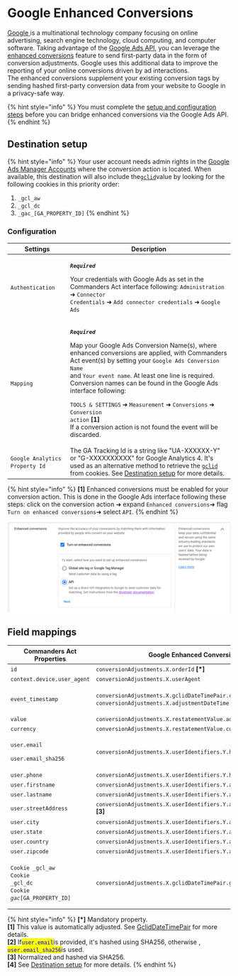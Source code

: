 # Google Enhanced Conversions

[Google ](https://about.google/)is a multinational technology company focusing on online advertising, search engine technology, cloud computing, and computer software. Taking advantage of the [Google Ads API](https://developers.google.com/google-ads/api/docs/start), you can leverage the [enhanced conversions](https://support.google.com/google-ads/answer/9888656) feature to send first-party data in the form of conversion adjustments. Google uses this additional data to improve the reporting of your online conversions driven by ad interactions.\
The enhanced conversions supplement your existing conversion tags by sending hashed first-party conversion data from your website to Google in a privacy-safe way.

{% hint style="info" %}
You must complete the [setup and configuration steps](https://support.google.com/google-ads/answer/11062876) before you can bridge enhanced conversions via the Google Ads API.
{% endhint %}

## Destination setup

{% hint style="info" %}
Your user account needs admin rights in the [Google Ads Manager Accounts](https://ads.google.com/intl/en/home/tools/manager-accounts/) where the conversion action is located. When available, this destination will also include the[`gclid`](https://support.google.com/google-ads/answer/9744275?hl=en)value by looking for the following cookies in this priority order:

1. `_gcl_aw`
2. `_gcl_dc`
3. `_gac_[GA_PROPERTY_ID]`
{% endhint %}

### Configuration

| Settings                       | Description                                                                                                                                                                                                                                                                                                                                                                                                                                                                                                                                                                                         |
| ------------------------------ | --------------------------------------------------------------------------------------------------------------------------------------------------------------------------------------------------------------------------------------------------------------------------------------------------------------------------------------------------------------------------------------------------------------------------------------------------------------------------------------------------------------------------------------------------------------------------------------------------- |
| `Authentication`               | <p><em><strong><code>Required</code></strong></em></p><p>Your credentials with Google Ads as set in the Commanders Act interface following: <code>Administration</code> ➜ <code>Connector Credentials</code> ➜ <code>Add connector credentials</code> ➜ <code>Google Ads</code></p>                                                                                                                                                                                                                                                                                                                 |
| `Mapping`                      | <p><em><strong><code>Required</code></strong></em></p><p>Map your Google Ads Conversion Name(s), where enhanced conversions are applied, with Commanders Act event(s) by setting your <code>Google Ads Conversion Name</code><br>and <code>Your event name</code>. At least one line is required. Conversion names can be found in the Google Ads interface following:</p><p><code>TOOLS &#x26; SETTINGS</code> ➜ <code>Measurement</code> ➜ <code>Conversions</code> ➜ <code>Conversion action</code> <strong>[1]</strong><br>If a conversion action is not found the event will be discarded.</p> |
| `Google Analytics Property Id` | The GA Tracking Id is a string like "UA-XXXXXX-Y" or "G-XXXXXXXXXX" for Google Analytics 4. It's used as an alternative method to retrieve the [`gclid`](https://support.google.com/google-ads/answer/9744275?hl=en) from cookies. See [Destination setup](google-enhanced-conversion.md#destination-setup) for more details.                                                                                                                                                                                                                                                                       |

{% hint style="info" %}
**\[1]** Enhanced conversions must be enabled for your conversion action. This is done in the Google Ads interface following these steps: click on the conversion action ➜ expand `Enhanced conversions`➜ flag `Turn on enhanced conversions`➜ select `API`.
{% endhint %}

![Flag "Turn on enhanced conversion" and select "API".](<../../../../.gitbook/assets/2 (1).png>)

## Field mappings

| Commanders Act Properties                                                                                      | Google Enhanced Conversions Properties                                                                                                                                                    |
| -------------------------------------------------------------------------------------------------------------- | ----------------------------------------------------------------------------------------------------------------------------------------------------------------------------------------- |
| `id`                                                                                                           | `conversionAdjustments.X.orderId` **\[\*]**                                                                                                                                               |
| `context.device.user_agent`                                                                                    | `conversionAdjustments.X.userAgent`                                                                                                                                                       |
| `event_timestamp`                                                                                              | <p><code>conversionAdjustments.X.gclidDateTimePair.conversionDateTime</code> <strong>[1]</strong> and<br><code>conversionAdjustments.X.adjustmentDateTime</code> <strong>[1]</strong></p> |
| `value`                                                                                                        | `conversionAdjustments.X.restatementValue.adjustedValue`                                                                                                                                  |
| `currency`                                                                                                     | `conversionAdjustments.X.restatementValue.currencyCode`                                                                                                                                   |
| <p><code>user.email</code></p><p><code>user.email_sha256</code></p>                                            | `conversionAdjustments.X.userIdentifiers.Y.hashedEmail` **\[2]**                                                                                                                          |
| `user.phone`                                                                                                   | `conversionAdjustments.X.userIdentifiers.Y.hashedPhoneNumber` **\[3]**                                                                                                                    |
| `user.firstname`                                                                                               | `conversionAdjustments.X.userIdentifiers.Y.addressInfo.hashedFirstName` **\[3]**                                                                                                          |
| `user.lastname`                                                                                                | `conversionAdjustments.X.userIdentifiers.Y.addressInfo.hashedLastName` **\[3]**                                                                                                           |
| `user.streetAddress`                                                                                           | `conversionAdjustments.X.userIdentifiers.Y.addressInfo.hashedStreetAddress` **\[3]**                                                                                                      |
| `user.city`                                                                                                    | `conversionAdjustments.X.userIdentifiers.Y.addressInfo.city`                                                                                                                              |
| `user.state`                                                                                                   | `conversionAdjustments.X.userIdentifiers.Y.addressInfo.state`                                                                                                                             |
| `user.country`                                                                                                 | `conversionAdjustments.X.userIdentifiers.Y.addressInfo.countryCode`                                                                                                                       |
| `user.zipcode`                                                                                                 | `conversionAdjustments.X.userIdentifiers.Y.addressInfo.postalCode`                                                                                                                        |
| <p><code>Cookie _gcl_aw</code><br><code>Cookie _gcl_dc</code><br><code>Cookie _gac_[GA_PROPERTY_ID]</code></p> | `conversionAdjustments.X.gclidDateTimePair.gclid` **\[4]**                                                                                                                                |

{% hint style="info" %}
**\[\*]** Mandatory property.\
**\[1]** This value is automatically adjusted. See [GclidDateTimePair](https://developers.google.com/google-ads/api/rest/reference/rest/v11/customers/uploadConversionAdjustments#gcliddatetimepair) for more details.\
**\[2]** If<mark style="color:blue;">`user.email`</mark>is provided, it's hashed using SHA256, otherwise , <mark style="color:blue;">`user.email_sha256`</mark>is used.\
**\[3]** Normalized and hashed via SHA256.\
**\[4]** See [Destination setup](google-enhanced-conversion.md#destination-setup) for more details.
{% endhint %}
